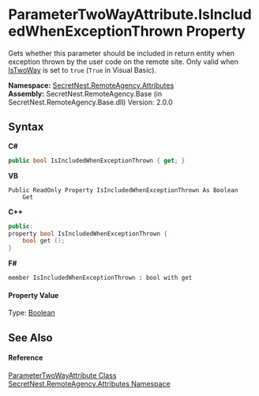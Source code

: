 # ParameterTwoWayAttribute.IsIncludedWhenExceptionThrown Property 
 

Gets whether this parameter should be included in return entity when exception thrown by the user code on the remote site. Only valid when <a href="P_SecretNest_RemoteAgency_Attributes_ParameterTwoWayAttribute_IsTwoWay">IsTwoWay</a> is set to `true` (`True` in Visual Basic).

**Namespace:**&nbsp;<a href="N_SecretNest_RemoteAgency_Attributes">SecretNest.RemoteAgency.Attributes</a><br />**Assembly:**&nbsp;SecretNest.RemoteAgency.Base (in SecretNest.RemoteAgency.Base.dll) Version: 2.0.0

## Syntax

**C#**<br />
``` C#
public bool IsIncludedWhenExceptionThrown { get; }
```

**VB**<br />
``` VB
Public ReadOnly Property IsIncludedWhenExceptionThrown As Boolean
	Get
```

**C++**<br />
``` C++
public:
property bool IsIncludedWhenExceptionThrown {
	bool get ();
}
```

**F#**<br />
``` F#
member IsIncludedWhenExceptionThrown : bool with get

```


#### Property Value
Type: <a href="https://docs.microsoft.com/dotnet/api/system.boolean" target="_blank">Boolean</a>

## See Also


#### Reference
<a href="T_SecretNest_RemoteAgency_Attributes_ParameterTwoWayAttribute">ParameterTwoWayAttribute Class</a><br /><a href="N_SecretNest_RemoteAgency_Attributes">SecretNest.RemoteAgency.Attributes Namespace</a><br />